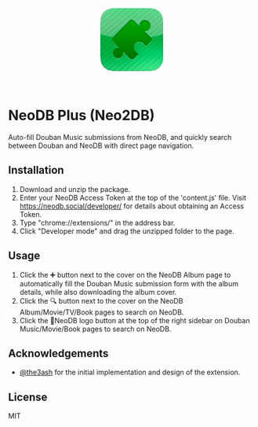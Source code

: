 &nbsp;

<p align="center">
  <img src="./public/icon/128.png" alt="NeoDB Plus (Neo2DB)">
</p>
&nbsp;

# NeoDB Plus (Neo2DB)

Auto-fill Douban Music submissions from NeoDB, and quickly search between Douban and NeoDB with direct page navigation.

## Installation

1. Download and unzip the package.
2. Enter your NeoDB Access Token at the top of the 'content.js' file. Visit https://neodb.social/developer/ for details about obtaining an Access Token.
3. Type "chrome://extensions/" in the address bar.
4. Click "Developer mode" and drag the unzipped folder to the page.

## Usage

1. Click the ➕ button next to the cover on the NeoDB Album page to automatically fill the Douban Music submission form with the album details, while also downloading the album cover.
2. Click the 🔍 button next to the cover on the NeoDB Album/Movie/TV/Book pages to search on NeoDB.
3. Click the 🧩NeoDB logo button at the top of the right sidebar on Douban Music/Movie/Book pages to search on NeoDB.

## Acknowledgements

- [@the3ash](https://github.com/the3ash) for the initial implementation and design of the extension.

## License

MIT
